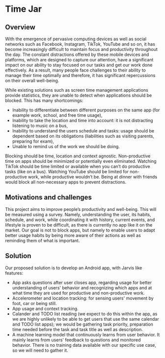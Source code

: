 # Time Jar

## Overview 

With the emergence of pervasive computing devices as well as social networks such as Facebook, Instagram, TikTok, YouTube and so on, it has become increasingly difficult to maintain focus and productivity throughout the day. The constant distractions offered by these mobile devices and platforms, which are designed to capture our attention, have a significant impact on our ability to stay focused on our tasks and get our work done effectively. As a result, many people face challenges to their ability to manage their time optimally and therefore, it has significant repercussions on their overall well-being. 

While existing solutions such as screen time management applications provide statistics, they are unable to detect when applications should be blocked. This has many shortcomings: 

* Inability to differentiate between different purposes on the same app (for example work, school, and free time usage), 
* Inability to take the location and time into account: it is not distracting listening to music on a bus, 
* Inability to understand the users schedule and tasks: usage should be dependent based on its obligations (liabilities such as visiting parents, preparing for exam), 
* Unable to remind us of the work we should be doing. 

Blocking should be time, location and context agnostic. Non-productive time on apps should be minimized or potentially even eliminated. Watching TikTok should be time limited or available when you can’t do productive tasks (like on a bus). Watching YouTube should be limited for non-productive work, while productive wouldn’t be. Being at dinner with friends would block all non-necessary apps to prevent distractions. 

## Motivations and challenges 

This project aims to improve people’s productivity and well-being. This will be measured using a survey. Namely, understanding the user, its habits, schedule, and work, while coordinating it with history, current events, and lifestyle is proven to be difficult, as there is currently no app like it on the market. Our goal is not to block apps, but namely to enable users to adapt better usage habits by being more aware of their actions as well as reminding them of what is important. 

## Solution 

Our proposed solution is to develop an Android app, with Jarvis like features: 

* App asks questions after user closes app, regarding usage for better understanding of users' behavior and recognizing which apps and at what time they are used for productive and non-productive work. 
* Accelerometer and location tracking: for sensing users' movement by foot, car or being still. 
* App usage and context tracking. 
* Calander and TODO list reading (we expect to do this within the app, as we are highly unlikely to be able to get users that use the same calendar and TODO list apps); we would be gathering task priority, preparation time needed before the task and task title as well as description. 
* A machine learning model that continuously learns from user behavior. It mainly learns from users' feedback to questions and monitored behavior. There is no training data available with our specific use case, so we will need to gather it. 
